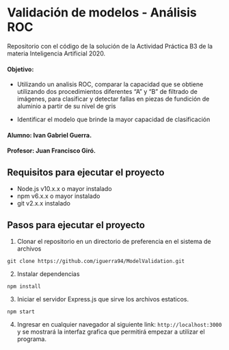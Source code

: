# Validación de modelos - Análisis ROC

Repositorio con el código de la solución de la Actividad Práctica B3 de la materia Inteligencia Artificial 2020.

#### Objetivo:

- Utilizando un analisis ROC, comparar la capacidad que se obtiene utilizando dos procedimientos diferentes “A” y “B” de filtrado de imágenes, para clasificar y detectar fallas en piezas de fundición de aluminio a partir de su nivel de gris

- Identificar el modelo que brinde la mayor capacidad de clasificación

#### Alumno: Ivan Gabriel Guerra.
#### Profesor: Juan Francisco Giró.

## Requisitos para ejecutar el proyecto

- Node.js v10.x.x o mayor instalado
- npm v6.x.x o mayor instalado
- git v2.x.x instalado

## Pasos para ejecutar el proyecto

1. Clonar el repositorio en un directorio de preferencia en el sistema de archivos

`git clone https://github.com/iguerra94/ModelValidation.git`

2. Instalar dependencias

`npm install`

3. Iniciar el servidor Express.js que sirve los archivos estaticos.

`npm start`

4. Ingresar en cualquier navegador al siguiente link: `http://localhost:3000` y se mostrará la interfaz grafica que permitirá empezar a utilizar el programa.